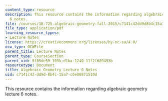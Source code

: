 ```yaml
---
content_type: resource
description: This resource contains the information regarding algebraic geometry lecture
  6 notes.
file: /courses/18-725-algebraic-geometry-fall-2015/c7141c42dd9d8b4c15a7c0e00871510d_MIT18_725F15_lec06.pdf
file_type: application/pdf
learning_resource_types:
- Lecture Notes
license: https://creativecommons.org/licenses/by-nc-sa/4.0/
ocw_type: OCWFile
parent_title: Lecture Notes
parent_type: CourseSection
parent_uid: 5f85de59-109b-d1ba-1240-11f2f689453b
resourcetype: Document
title: Algebraic Geometry Lecture 6 Notes
uid: c7141c42-dd9d-8b4c-15a7-c0e00871510d
---
```

This resource contains the information regarding algebraic geometry lecture 6 notes.